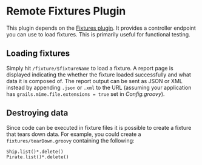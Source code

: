 # Remote Fixtures Plugin

This plugin depends on the [Fixtures plugin][1]. It provides a controller endpoint you can use to load fixtures. This is primarily useful for functional testing.

## Loading fixtures

Simply hit `/fixture/$fixtureName` to load a fixture. A report page is displayed indicating the whether the fixture loaded successfully and what data it is composed of. The report output can be sent as JSON or XML instead by appending `.json` or `.xml` to the URL (assuming your application has `grails.mime.file.extensions = true` set in _Config.groovy_).

## Destroying data

Since code can be executed in fixture files it is possible to create a fixture that tears down data. For example, you could create a `fixtures/tearDown.groovy` containing the following:
	
	Ship.list()*.delete()
	Pirate.list()*.delete()
	
[1]: http://gpc.github.com/grails-fixtures/docs/manual/index.html "Grails Fixtures Plugin"